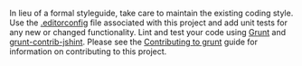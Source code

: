 In lieu of a formal styleguide, take care to maintain the existing coding style.
Use the [.editorconfig](http://editorconfig.org/) file associated with this project and add unit tests for any new or changed functionality. Lint and test your code using [Grunt](http://gruntjs.com/) and [grunt-contrib-jshint](https://github.com/gruntjs/grunt-contrib-jshint).
Please see the [Contributing to grunt](http://gruntjs.com/contributing) guide for information on contributing to this project.
